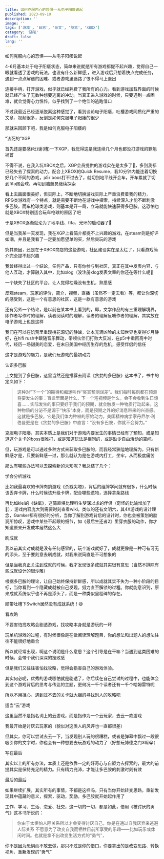 ```yaml
---
title: 如何克服内心的恐惧——从电子阳痿说起
published: 2023-09-10
description: ''
image: ''
tags: ['游戏', '日志', '杂文', '随笔', 'XBOX']
category: '随笔'
draft: false
lang: ''
---
```

 如何克服内心的恐惧——从电子阳痿说起



<!-- ![Group 1 (1)](./attachments/bafybeiehoqrl5o2ao4xgmuu2cdwybspo5jmiza6bzf63ytiharxhd2osva.png) -->




4-6月基本处于电子阳痿状态，简单来说就是所有游戏都提不起兴趣，觉得自己一眼就看透了游戏的玩法，也没有什么新鲜感,，进入游戏后只想着快点完成任务，遇到一点点解谜的困难、或者游戏里迷路了恨不得马上退出

连接手柄，打开游戏，似乎就已经耗费了我所有的心力。看到游戏加载界面的时候就已经产生了无数种想要逃离的冲动。当真正进入游戏的时候，只要遇到一点困难，就会觉得心力憔悴，似乎找到了一个绝佳的逃跑借口

不过我最近已经逐渐脱离这种感觉了，看到谈论电子阳痿，吐槽游戏同质化严重的文章、视频很多，反倒是如何克服电子阳痿的很少

那就来回顾下吧，我是如何克服电子阳痿的

 “该死的”XGP

首先还是要感(吐)谢(槽)一下XGP，我觉得这是我连续几个月也都没打游戏的罪魁祸首

不得不说，在我入坑XBOX之后，XGP会员提供的游戏实在是太多了🥹，多到我都已经失去了探索的动力。配合上XBOX的Quick Resume，我10分钟内能连着切换好几个不同的游戏，p5r boos打不过去了，就切到地平线开会车，开车累就了切到fifa踢会球，再切到脑航员继续探索

看上去画面很美好，但实际上，不断地切换游戏实际上严重浪费着我的精力，RPG类游戏有一个特点，就是需要不断地在游戏中探索，持续深入才能不断刺激多巴胺。而车枪球类游戏，则基本是开一局，立马就能快速获得多巴胺。这恐怕也就是XBOX特别适合玩车枪球的原因了吧

于是XBOX逐渐就沦为了地平线、fifa、光环的启动器了🤣

但是当我某一天发现，我在XGP上看简介都提不上兴趣的游戏，在steam则是好评如潮，并且是我看了一定要加愿望单购买，然后爽玩的游戏

究其原因，还是在于XBOX商店的这些游戏，社区建设实在是太烂了，只看游戏简介完全提不起兴趣

我曾经得出过一个结论，任何产品，只有你参与到社区，真正在其中发表内容，与他人互动，才算融入其中，比如xlog（没注册xlog发表文章的你还在等什么呢🐶

一个缺失了社区的平台，让人觉得枯燥没有生机，熟悉感

反观steam，玩家的评价，简介，视频，直播（虽然不一定去看）等，都让你深切的感受到，这是一个有意思的社区，这是一款有意思的游戏

还有另外一个结论，是以前在某本书上看到的，即，文学作品的有三重理解境界，即作者写作时的理解，读者阅读时的理解，读者的理解反哺作者的理解，其实放在电子游戏上也是这样

我们在可以在饥荒里重现桃花源记的静谧，让本充满凶险的未知世界也变得岁月静好，在hifi rush中跟随音乐舞动，带领伙伴们打败大反派，在p5r中重回高中时代，经历一场甜美的恋爱，在末日美国中经历生存的危机，感受伴侣的信任

这才是游戏的魅力，是我们玩游戏的最初动力

 认识多巴胺

上文提到了多巴胺，这里当然还是推荐去阅读《贪婪的多巴胺》这本书了，书中的定义如下：

> 这种对“下一个”的期待和痴迷叫作“奖赏预测误差”。我们每时每刻都在预测将要发生的事：盲盒里面是什么，下一个短视频是什么，会不会收到生日惊喜……
> 实际发生的事只要好于我们的预期，就会触发一种物质行动起来。这种物质的分泌不是源于“快乐”本身，而是预期之外的好消息带来的兴奋感。
> 这就是多巴胺，它是我们体内种植的原始动力。美国精神病学家丹尼尔·利伯曼更是在《贪婪的多巴胺》中直言：“没有多巴胺，你就不会努力。”

克服电子阳痿，其实本质上是我们对于游戏内要发生的事情已经有了预知，或是知道这个关卡的boss很难打，或是知道玩法是相同的，或是缺少自由活动的空间。

但，玩游戏是可以通过多种方式来获取多巴胺的，而我经常狭隘地理解为，只有新鲜感才是，只要新鲜感一过，那么就认为是在游戏内打工，坐牢，从而极度痛苦

那么有哪些办法可以去探索新的未知呢？我总结了几个：


 学会分析游戏

比如我最喜欢的卡牌肉鸽游戏《杀戮尖塔》，背后的组牌学问就有很多，什么时候该丢弃卡牌，什么时候该升级卡牌，配合哪些遗物，选择拿条路线

再比如klei的《缺氧》，这简直堪比理科生梦寐以求的伴侣（奇怪的比喻增加了🤣），游戏内容庞大到需要时刻查看wiki，类似的还有文明六，其4X游戏的设计理念，Gamker都有很好的分析，当你了解到游戏背后的设计时，你也会被策划的脑洞所惊叹，游戏中某些不起眼的细节，如《最后生还者2》里穿衣服的动作，你才知道原来开发成本居然这么大


 刷成就

我以前其实对成就是没有任何感冒的，玩个游戏就好了，成就更像是一种可有可无的添头，至于要刻意去刷成就，对我来说简直是不可想象的

但是当我真正关注到成就的时候，我才发现很多成就其实很有意思（当然不排除有些成就设计的很沙雕）

根据多巴胺的理论，让自己始终保持新鲜感，所以成就其实不失为一种小阶段的目标，当你看到一个隐藏成就被自己发现，努力直至解锁的过程。你就能意识到，原来成就系统似乎也不再是添头了，而是一种类似里程碑的存在。

顺带吐槽下Switch居然没有成就系统！😅

 看攻略

 不要害怕找攻略会剧透游戏，找攻略本身就是游玩的一环

玩单机游戏的过程，有时候很像是在做阅读理解题目，你的想法和出题人的想法往往不能很好地重合

所以就经常出现，啊这个说明是什么意思？这个引导是在干嘛？当遇到这类困难的时候，会带个我们深深的挫败感

但是我们又往往害怕找攻略，觉得会损害自己的游戏体验。

其实何必呢，优秀的游戏哪怕就是剧透了，你后续在自己尝试的过程中，也能体会到这个游戏背后的思考与传达的主题，更何况一千个读者还有一千个哈姆雷特呢

所以不用担心，遇到过不去的关卡就大胆的寻找别人的攻略吧


 适当“云”游戏

这里当然不是指名词上的云游戏，而是指作为一个云玩家，去云一款游戏

我最开始是讨厌云玩家的（貌似对这类人的风评也一直都很差）

但其实，你可以尝试去云一下，当发现别人玩的很糟糕，或者是弹幕中飘过一段很吸引你的文字时，你也会有一种想要去玩游戏的动力了（好想玩博德之门3啊😭）

 写在最后

其实以上的所有办法，本质上还是依靠一定的好奇心与自驱力去探索的，最大的前提其实是保持充足的精力。只有精力充沛，才能让多巴胺的刺激时刻有效


 最后的最后

如果继续扩展，其实所有的事情，不都是这样吗，只有当你开始转变思路，重新发现其中蕴藏的意义，探索，驱动，奖励，多巴胺就开始起作用了

工作、学习、生活、恋爱、社交，这一切的一切，都是如此，借用《被讨厌的勇气》这本书所说的：

> 你由于太惧怕人际关系所以才会变得讨厌自己，你是在通过自我厌弃来逃避人际关系
> 不愿意为了改变自我而牺牲目前所享受的乐趣——比如玩乐或休闲时间。也就是拿不出改变生活方式的“勇气”，

你不是因为恐惧而不敢去做，那只不过是你的借口，你要拿出的是改变思路、转换视角、重新发现的“勇气”











[]()